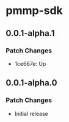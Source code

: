 # pmmp-sdk

## 0.0.1-alpha.1

### Patch Changes

- 1ce667e: Up

## 0.0.1-alpha.0

### Patch Changes

- Initial release

